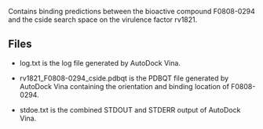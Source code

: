 Contains binding predictions between the bioactive compound F0808-0294 and the cside search space on the virulence factor rv1821.

## Files

- log.txt is the log file generated by AutoDock Vina.

- rv1821_F0808-0294_cside.pdbqt is the PDBQT file generated by AutoDock Vina containing the orientation and binding location of F0808-0294.

- stdoe.txt is the combined STDOUT and STDERR output of AutoDock Vina.


